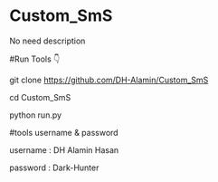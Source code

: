 # Custom_SmS
No need description

#Run Tools 👇

git clone https://github.com/DH-Alamin/Custom_SmS

cd Custom_SmS

python run.py


#tools username & password 

username : DH Alamin Hasan

password : Dark-Hunter
